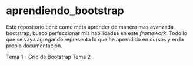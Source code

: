 # aprendiendo_bootstrap

Este repositorio tiene como meta aprender de manera mas avanzada bootstrap, busco perfeccionar mis habilidades en este *framework*. Todo lo que se vaya agregando representa lo que he aprendido en cursos y en la propia documentación.

Tema 1 - Grid de Bootstrap
Tema 2- 
